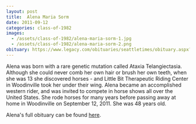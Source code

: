 ```yaml
---
layout: post
title:  Alena Maria Sorm
date: 2011-09-12
categories: class-of-1982
images:
  - /assets/class-of-1982/alena-maria-sorm-1.jpg
  - /assets/class-of-1982/alena-maria-sorm-2.png
obituary: https://www.legacy.com/obituaries/seattletimes/obituary.aspx?n=alena-sorm&pid=153781558
---
```

Alena was born with a rare genetic mutation called Ataxia Telangiectasia. Although she could never comb her own hair or brush her own teeth, when she was 13 she discovered horses - and Little Bit Therapeutic Riding Center in Woodinville took her under their wing. Alena became an accomplished western rider, and was invited to compete in horse shows all over the United States. She rode horses for many years before passing away at home in Woodinville on September 12, 2011. She was 48 years old.

Alena's full obituary can be found [here](https://www.legacy.com/obituaries/seattletimes/obituary.aspx?n=alena-sorm&pid=153781558).
